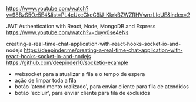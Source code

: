 https://www.youtube.com/watch?v=98BzS5Oz5E4&list=PL4cUxeGkcC9iJ_KkrkBZWZRHVwnzLIoUE&index=2

JWT Authentication with React, Node, MongoDB and Express
https://www.youtube.com/watch?v=duyv0se4eNs

creating-a-real-time-chat-application-with-react-hooks-socket-io-and-nodejs
https://deepinder.me/creating-a-real-time-chat-application-with-react-hooks-socket-io-and-nodejs
https://github.com/deepinder10/socketio-example


- websocket para a atualizar a fila e o tempo de espera
- ação de limpar toda a fila
- botão 'atendimento realizado', para enviar cliente para fila de atendidos
- botão 'excluir', para enviar cliente para fila de excluídos